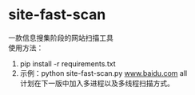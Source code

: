# site-fast-scan
一款信息搜集阶段的网站扫描工具  
使用方法：  
1. pip install -r requirements.txt
2. 示例：python site-fast-scan.py www.baidu.com all  
计划在下一版中加入多进程以及多线程扫描方式。

